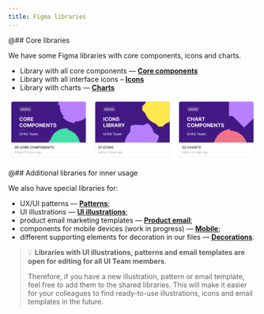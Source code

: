 ```yaml
---
title: Figma libraries
---
```


@## Core libraries

We have some Figma libraries with core components, icons and charts.

- Library with all core components — **[Core components](https://www.figma.com/file/0947BMukARv0QgQ263JNnx/00-CORE-COMPONENTS)**
- Library with all interface icons – **[Icons](https://www.figma.com/file/4Hk7v6uIQ19ZpgCG5z1kOk/01-ICONS)**
- Library with charts — **[Charts](https://www.figma.com/file/g2aAIv3jlvrgp26ZRGljkxpP/02-CHARTS)**

![all libraries](static/figma-libraries.png)

@## Additional libraries for inner usage

We also have special libraries for:

- UX/UI patterns — **[Patterns](https://www.figma.com/file/pK5cFpKXVzBzSW1mJyNu4t/03-PATTERNS)**;
- UI illustrations — **[UI illustrations](https://www.figma.com/file/RqNKwz285OsvD48zlMMOHN/04-UI-ILLUSTRATIONS)**;
- product email marketing templates — **[Product email](https://www.figma.com/file/nWUZkhBAFRZLYYlRL68xYh/06-EMAIL)**;
- components for mobile devices (work in progress) — **[Mobile](https://www.figma.com/file/15OlJiZ3NRBYS94LasDpEM/07-MOBILE)**;
- different supporting elements for decoration in our files — **[Decorations](https://www.figma.com/file/WOJHmjxdmhcTmrvifJo1FkRL/Decorations-for-your-files)**.

> 💡 **Libraries with UI illustrations, patterns and email templates are open for editing for all UI Team members**.
>
> Therefore, if you have a new illustration, pattern or email template, feel free to add them to the shared libraries. This will make it easier for your colleagues to find ready-to-use illustrations, icons and email templates in the future.
